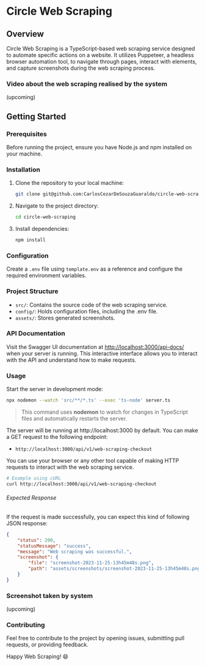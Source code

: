 # Circle Web Scraping

## Overview

Circle Web Scraping is a TypeScript-based web scraping service designed to automate specific actions on a website. It utilizes Puppeteer, a headless browser automation tool, to navigate through pages, interact with elements, and capture screenshots during the web scraping process.

### Video about the web scraping realised by the system
(upcoming)

## Getting Started

### Prerequisites

Before running the project, ensure you have Node.js and npm installed on your machine.

### Installation

1. Clone the repository to your local machine:
    ```bash
    git clone git@github.com:CarlosCezarDeSouzaGuaraldo/circle-web-scraping.git
    ```
2. Navigate to the project directory:
    ```bash
    cd circle-web-scraping
    ```
3. Install dependencies:
    ```bash
    npm install
    ```

### Configuration

Create a `.env` file using `template.env` as a reference and configure the required environment variables.

### Project Structure
* `src/`: Contains the source code of the web scraping service.
* `config/`: Holds configuration files, including the .env file.
* `assets/`: Stores generated screenshots.

### API Documentation

Visit the Swagger UI documentation at [http://localhost:3000/api-docs/](http://localhost:3000/api-docs/) when your server is running. This interactive interface allows you to interact with the API and understand how to make requests.

### Usage

Start the server in development mode:
```bash
npx nodemon --watch 'src/**/*.ts' --exec 'ts-node' server.ts
```
> This command uses **nodemon** to watch for changes in TypeScript files and automatically restarts the server.

The server will be running at http://localhost:3000 by default. You can make a GET request to the following endpoint:

* `http://localhost:3000/api/v1/web-scraping-checkout`

You can use your browser or any other tool capable of making HTTP requests to interact with the web scraping service.

```bash
# Example using cURL
curl http://localhost:3000/api/v1/web-scraping-checkout
```

###### Expected Response

If the request is made successfully, you can expect this kind of following JSON response:

```json
{
	"status": 200,
	"statusMessage": "success",
	"message": "Web scraping was successful.",
	"screenshot": {
		"file": "screenshot-2023-11-25-13h45m48s.png",
		"path": "assets/screenshots/screenshot-2023-11-25-13h45m48s.png"
	}
}
```

### Screenshot taken by system
(upcoming)

### Contributing

Feel free to contribute to the project by opening issues, submitting pull requests, or providing feedback.

Happy Web Scraping! :smile:
